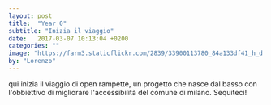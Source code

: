 ```yaml
---
layout: post
title:  "Year 0"
subtitle: "Inizia il viaggio"
date:   2017-03-07 10:13:04 +0200
categories: ""
image: "https://farm3.staticflickr.com/2839/33900113780_84a133df41_h_d.jpg"
by: "Lorenzo"
---
```


qui inizia il viaggio di open rampette, un progetto che nasce dal basso con l'obbiettivo di migliorare l'accessibilità del comune di milano.
Sequiteci!
